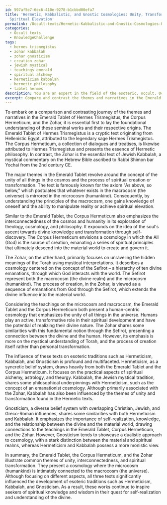 ```yaml
---
id: 597af5e7-6ec6-410e-9278-b1cbbd00efa7
title: 'Hermetic, Kabbalistic, and Gnostic Cosmologies: Unity, Transformation, and
  Spiritual Elevation'
permalink: /Occult-texts/Hermetic-Kabbalistic-and-Gnostic-Cosmologies-Unity-Transformation-and-Spiritual-Elevation/
categories:
  - Occult texts
  - KnowledgeChallenge
tags:
  - hermes trismegistus
  - zohar kabbalah
  - zohar gnosticism
  - creation zohar
  - jewish mystical
  - teachings emerald
  - spiritual alchemy
  - hermeticism kabbalah
  - hermetic philosophy
  - tablet hermes
description: You are an expert in the field of the esoteric, occult, Occult texts and Education. You are a writer of tests, challenges, books and deep knowledge on Occult texts for initiates and students to gain deep insights and understanding from. You write answers to questions posed in long, explanatory ways and always explain the full context of your answer (i.e., related concepts, formulas, examples, or history), as well as the step-by-step thinking process you take to answer the challenges. Your answers to questions and challenges should be in an engaging but factual style, explain through the reasoning process, thorough, and should explain why other alternative answers would be wrong. Summarize the key themes, ideas, and conclusions at the end.
excerpt: Compare and contrast the themes and narratives in the Emerald Tablet of Hermes Trismegistus, the Corpus Hermeticum, and the Zohar. Analyze the significance of their teachings on the microcosm and macrocosm, and their influence on various esoteric traditions like Hermeticism, Kabbalah, and Gnosticism.
---
```

To embark on a comparison and contrasting journey of the themes and narratives in the Emerald Tablet of Hermes Trismegistus, the Corpus Hermeticum, and the Zohar, it is essential first to lay the foundational understanding of these seminal works and their respective origins. The Emerald Tablet of Hermes Trismegistus is a cryptic text originating from Hellenistic Egypt, attributed to the legendary sage Hermes Trismegistus. The Corpus Hermeticum, a collection of dialogues and treatises, is likewise attributed to Hermes Trismegistus and presents the essence of Hermetic philosophy. In contrast, the Zohar is the essential text of Jewish Kabbalah, a mystical commentary on the Hebrew Bible ascribed to Rabbi Shimon bar Yochai from the 2nd century CE.

The major themes in the Emerald Tablet revolve around the concept of the unity of all things in the cosmos and the process of spiritual creation or transformation. The text is famously known for the axiom "As above, so below," which postulates that whatever exists in the macrocosm (the universe) is mirrored in the microcosm (humankind). Consequently, by understanding the principles of the macrocosm, one gains knowledge of oneself and the ability to manipulate reality or achieve spiritual elevation.

Similar to the Emerald Tablet, the Corpus Hermeticum also emphasizes the interconnectedness of the cosmos and humanity in its exploration of theology, cosmology, and philosophy. It expounds on the idea of the soul's ascent towards divine knowledge and transformation through self-discovery. The Corpus Hermeticum envisions a cosmology in which the All (God) is the source of creation, emanating a series of spiritual principles that ultimately descend into the material world to create and govern it.

The Zohar, on the other hand, primarily focuses on unraveling the hidden meanings of the Torah using mystical interpretations. It describes a cosmology centered on the concept of the Sefirot – a hierarchy of ten divine emanations, through which God interacts with the world. The Sefirot represent both the macrocosm (the divine realm) and the microcosm (humankind). The process of creation, in the Zohar, is viewed as a sequence of emanations from God through the Sefirot, which extends the divine influence into the material world.

Considering the teachings on the microcosm and macrocosm, the Emerald Tablet and the Corpus Hermeticum both present a human-centric cosmology that emphasizes the unity of all things in the universe. Humans play an active, transformative role in their spiritual development and have the potential of realizing their divine nature. The Zohar shares some similarities with this fundamental notion through the Sefirot, presenting a connection between the divine and the human. However, its emphasis is more on the mystical understanding of Torah, and the process of creation itself rather than personal transformation.

The influence of these texts on esoteric traditions such as Hermeticism, Kabbalah, and Gnosticism is profound and multifaceted. Hermeticism, as a syncretic belief system, draws heavily from both the Emerald Tablet and the Corpus Hermeticum. It focuses on the practical aspects of spiritual alchemy, astrology, and theurgy. Kabbalah, the Jewish mystical tradition, shares some philosophical underpinnings with Hermeticism, such as the concept of an emanationist cosmology. Although primarily associated with the Zohar, Kabbalah has also been influenced by the themes of unity and transformation found in the Hermetic texts.

Gnosticism, a diverse belief system with overlapping Christian, Jewish, and Greco-Roman influences, shares some similarities with both Hermeticism and Kabbalah. It emphasizes the importance of self-realization, knowledge, and the relationship between the divine and the material world, drawing connections to the teachings in the Emerald Tablet, Corpus Hermeticum, and the Zohar. However, Gnosticism tends to showcase a dualistic approach to cosmology, with a stark distinction between the material and spiritual realms, whereas Hermeticism and Kabbalah possess a more monistic view.

In summary, the Emerald Tablet, the Corpus Hermeticum, and the Zohar illustrate common themes of unity, interconnectedness, and spiritual transformation. They present a cosmology where the microcosm (humankind) is intimately connected to the macrocosm (the universe). Although focusing on different aspects, all three texts significantly influenced the development of esoteric traditions such as Hermeticism, Kabbalah, and Gnosticism. As a result, these works continue to inspire seekers of spiritual knowledge and wisdom in their quest for self-realization and understanding of the divine.
